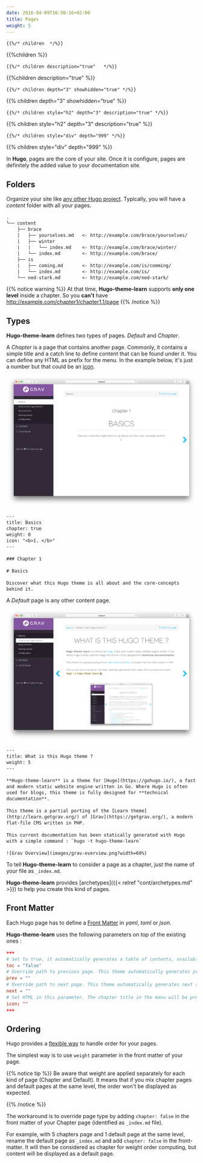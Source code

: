 ```yaml
---
date: 2016-04-09T16:50:16+02:00
title: Pages
weight: 5
---
```


	{{%/* children  */%}}

{{%children %}}

	{{%/* children description="true"   */%}}

{{%children description="true"   %}}

	{{%/* children depth="3" showhidden="true" */%}}

{{% children depth="3" showhidden="true" %}}

	{{%/* children style="h2" depth="3" description="true" */%}}

{{% children style="h2" depth="3" description="true" %}}

	{{%/* children style="div" depth="999" */%}}

{{% children style="div" depth="999" %}}

In **Hugo**, pages are the core of your site. Once it is configure, pages are definitely the added value to your documentation site.

## Folders

Organize your site like [any other Hugo project](https://gohugo.io/content/organization/). Typically, you will have a *content* folder with all your pages.

    .
    └── content
        ├── brace
        |   ├── yourselves.md   <- http://example.com/brace/yourselves/
        |   ├── winter
        |   |   └── index.md    <- http://example.com/brace/winter/
        |   └── index.md        <- http://example.com/brace/
        ├── is
        |   ├── coming.md       <- http://example.com/is/comming/
        |   └── index.md        <- http://example.com/is/
        └── ned-stark.md        <- http://example.com/ned-stark/

{{% notice warning %}}
At that time, **Hugo-theme-learn** supports **only one level** inside a chapter. So you **can't** have http://example.com/chapter1/chapter1.1/page
{{% /notice %}}

## Types

**Hugo-theme-learn** defines two types of pages. *Default* and *Chapter*.

A *Chapter* is a page that contains another page. Commonly, it contains a simple title and a catch line to define content that can be found under it.
You can define any HTML as prefix for the menu. In the example below, it's just a number but that could be an [icon](https://fortawesome.github.io/Font-Awesome/).

![Chapter page](images/pages-chapter.png?width=50%)

    ---
    title: Basics
    chapter: true
    weight: 0
    icon: "<b>1. </b>"
    ---

    ### Chapter 1

    # Basics

    Discover what this Hugo theme is all about and the core-concepts behind it.


A *Default* page is any other content page.

![Default page](images/pages-default.png?width=50%)

    ---
    title: What is this Hugo theme ?
    weight: 5
    ---

    **Hugo-theme-learn** is a theme for [Hugo](https://gohugo.io/), a fast and modern static website engine written in Go. Where Hugo is often used for blogs, this theme is fully designed for **technical documentation**.

    This theme is a partial porting of the [Learn theme](http://learn.getgrav.org/) of [Grav](https://getgrav.org/), a modern flat-file CMS written in PHP.

    This current documentation has been statically generated with Hugo with a simple command : `hugo -t hugo-theme-learn`

    ![Grav Overview](images/grav-overview.png?width=60%)

To tell **Hugo-theme-learn** to consider a page as a chapter, just the name of your file as `_index.md`.

**Hugo-theme-learn** provides [archetypes]({{< relref "cont/archetypes.md" >}}) to help you create this kind of pages.

## Front Matter

Each Hugo page has to define a [Front Matter](https://gohugo.io/content/front-matter/) in *yaml*, *toml* or *json*.

**Hugo-theme-learn** uses the following parameters on top of the existing ones :

```toml
+++
# Set to true, it automatically generates a table of contents, available in the top of the screen.
toc = "false"
# Override path to previous page. This theme automatically generates previous arrows 
prev = ""
# Override path to next page. This theme automatically generates next arrows 
next = ""
# Set HTML in this parameter. The chapter title in the menu will be prefixed by this. Useful for icons.
icon: ""
+++
```

## Ordering

Hugo provides a [flexible way](https://gohugo.io/content/ordering/) to handle order for your pages.

The simplest way is to use `weight` parameter in the front matter of your page.


{{% notice tip %}}
Be aware that weight are applied separately for each kind of page (Chapter and Default). It means that if you mix chapter pages and default pages at the same level, the order won't be displayed as expected. 

{{% /notice %}}

The workaround is to override page type by adding `chapter: false` in the front matter of your Chapter page (identified as `_index.md` file).

For example, with 5 chapters page and 1 default page at the same level, rename the default page as `_index.md` and add `chapter: false` in the front-matter. It will then be considered as chapter for weight order computing, but content will be displayed as a default page.
